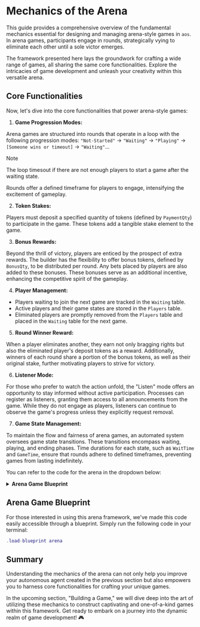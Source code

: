 # Mechanics of the Arena

This guide provides a comprehensive overview of the fundamental mechanics essential for designing and managing arena-style games in `aos`. In arena games, participants engage in rounds, strategically vying to eliminate each other until a sole victor emerges.

The framework presented here lays the groundwork for crafting a wide range of games, all sharing the same core functionalities. Explore the intricacies of game development and unleash your creativity within this versatile arena.

## Core Functionalities

Now, let's dive into the core functionalities that power arena-style games:

1. **Game Progression Modes:**

Arena games are structured into rounds that operate in a loop with the following progression modes: `"Not-Started"` → `"Waiting"` → `"Playing"` → `[Someone wins or timeout]` → `"Waiting"`...

> [!Note]
> The loop timesout if there are not enough players to start a game after the waiting state.

Rounds offer a defined timeframe for players to engage, intensifying the excitement of gameplay.

2. **Token Stakes:**

Players must deposit a specified quantity of tokens (defined by `PaymentQty`) to participate in the game. These tokens add a tangible stake element to the game.

3. **Bonus Rewards:**

Beyond the thrill of victory, players are enticed by the prospect of extra rewards. The builder has the flexibility to offer bonus tokens, defined by `BonusQty`, to be distributed per round. Any bets placed by players are also added to these bonuses. These bonuses serve as an additional incentive, enhancing the competitive spirit of the gameplay.

4. **Player Management:**

- Players waiting to join the next game are tracked in the `Waiting` table.
- Active players and their game states are stored in the `Players` table.
- Eliminated players are promptly removed from the `Players` table and placed in the `Waiting` table for the next game.

5. **Round Winner Reward:**

When a player eliminates another, they earn not only bragging rights but also the eliminated player's deposit tokens as a reward. Additionally, winners of each round share a portion of the bonus tokens, as well as their original stake, further motivating players to strive for victory.

6. **Listener Mode:**

For those who prefer to watch the action unfold, the "Listen" mode offers an opportunity to stay informed without active participation. Processes can register as listeners, granting them access to all announcements from the game. While they do not engage as players, listeners can continue to observe the game's progress unless they explicitly request removal.

7. **Game State Management:**

To maintain the flow and fairness of arena games, an automated system oversees game state transitions. These transitions encompass waiting, playing, and ending phases. Time durations for each state, such as `WaitTime` and `GameTime`, ensure that rounds adhere to defined timeframes, preventing games from lasting indefinitely.

You can refer to the code for the arena in the dropdown below:

<details>
  <summary><strong>Arena Game Blueprint</strong></summary>

```lua
-- ARENA GAME BLUEPRINT.

-- This blueprint provides the framework to operate an 'arena' style game
-- inside an ao process. Games are played in rounds, where players aim to
-- eliminate one another until only one remains, or until the game time
-- has elapsed. The game process will play rounds indefinitely as players join
-- and leave.

-- When a player eliminates another, they receive the eliminated player's deposit token
-- as a reward. Additionally, the builder can provide a bonus of these tokens
-- to be distributed per round as an additional incentive. If the intended
-- player type in the game is a bot, providing an additional 'bonus'
-- creates an opportunity for coders to 'mine' the process's
-- tokens by competing to produce the best agent.

-- The builder can also provide other handlers that allow players to perform
-- actions in the game, calling 'eliminatePlayer()' at the appropriate moment
-- in their game logic to control the framework.

-- Processes can also register in a 'Listen' mode, where they will receive
-- all announcements from the game, but are not considered for entry into the
-- rounds themselves. They are also not unregistered unless they explicitly ask
-- to be.

-- GLOBAL VARIABLES.

-- Game progression modes in a loop:
-- [Not-Started] -> Waiting -> Playing -> [Someone wins or timeout] -> Waiting...
-- The loop is broken if there are not enough players to start a game after the waiting state.
GameMode = GameMode or "Not-Started"
StateChangeTime = StateChangeTime or undefined

-- State durations (in milliseconds)
WaitTime = WaitTime or 2 * 60 * 1000 -- 2 minutes
GameTime = GameTime or 20 * 60 * 1000 -- 20 minutes
Now = Now or undefined -- Current time, updated on every message.

-- Token information for player stakes.
UNIT = 1000
PaymentToken = PaymentToken or "ADDR"  -- Token address
PaymentQty = PaymentQty or tostring(math.floor(UNIT))    -- Quantity of tokens for registration
BonusQty = BonusQty or tostring(math.floor(UNIT))        -- Bonus token quantity for winners

-- Players waiting to join the next game and their payment status.
Waiting = Waiting or {}
-- Active players and their game states.
Players = Players or {}
-- Number of winners in the current game.
Winners = 0
-- Processes subscribed to game announcements.
Listeners = Listeners or {}
-- Minimum number of players required to start a game.
MinimumPlayers = MinimumPlayers or 2

-- Default player state initialization.
PlayerInitState = PlayerInitState or {}

-- Sends a state change announcement to all registered listeners.
-- @param event: The event type or name.
-- @param description: Description of the event.
function announce(event, description)
    for ix, address in pairs(Listeners) do
        ao.send({
            Target = address,
            Action = "Announcement",
            Event = event,
            Data = description
        })
    end
    return print(Colors.gray .. "Announcement: " .. Colors.red .. event .. " " .. Colors.blue .. description .. Colors.reset)
end

-- Sends a reward to a player.
-- @param recipient: The player receiving the reward.
-- @param qty: The quantity of the reward.
-- @param reason: The reason for the reward.
function sendReward(recipient, qty, reason)
    if type(qty) ~= number then
      qty = tonumber(qty)
    end
    ao.send({
        Target = PaymentToken,
        Action = "Transfer",
        Quantity = tostring(qty),
        Recipient = recipient,
        Reason = reason
    })
    return print(Colors.gray .. "Sent Reward: " ..
      Colors.blue .. tostring(qty) ..
      Colors.gray .. ' tokens to ' ..
      Colors.green .. recipient .. " " ..
      Colors.blue .. reason .. Colors.reset
    )
end

-- Starts the waiting period for players to become ready to play.
function startWaitingPeriod()
    GameMode = "Waiting"
    StateChangeTime = Now + WaitTime
    announce("Started-Waiting-Period", "The game is about to begin! Send your token to take part.")
    print('Starting Waiting Period')
end

-- Starts the game if there are enough players.
function startGamePeriod()
    local paidPlayers = 0
    for player, hasPaid in pairs(Waiting) do
        if hasPaid then
            paidPlayers = paidPlayers + 1
        end
    end

    if paidPlayers < MinimumPlayers then
        announce("Not-Enough-Players", "Not enough players registered! Restarting...")
        for player, hasPaid in pairs(Waiting) do
            if hasPaid then
                Waiting[player] = false
                sendReward(player, PaymentQty, "Refund")
            end
        end
        startWaitingPeriod()
        return
    end

    LastTick = undefined
    GameMode = "Playing"
    StateChangeTime = Now + GameTime
    for player, hasPaid in pairs(Waiting) do
        if hasPaid then
            Players[player] = playerInitState()
        else
            ao.send({
                Target = player,
                Action = "Ejected",
                Reason = "Did-Not-Pay"
            })
            removeListener(player) -- Removing player from listener if they didn't pay
        end
    end
    announce("Started-Game", "The game has started. Good luck!")
    print("Game Started....")
end

-- Handles the elimination of a player from the game.
-- @param eliminated: The player to be eliminated.
-- @param eliminator: The player causing the elimination.
function eliminatePlayer(eliminated, eliminator)
    sendReward(eliminator, PaymentQty, "Eliminated-Player")
    Waiting[eliminated] = false
    Players[eliminated] = nil

    ao.send({
        Target = eliminated,
        Action = "Eliminated",
        Eliminator = eliminator
    })

    announce("Player-Eliminated", eliminated .. " was eliminated by " .. eliminator .. "!")

    local playerCount = 0
    for player, _ in pairs(Players) do
        playerCount = playerCount + 1
    end
    print("Eliminating player: " .. eliminated .. " by: " .. eliminator) -- Useful for tracking eliminations

    if playerCount < MinimumPlayers then
        endGame()
    end

end

-- Ends the current game and starts a new one.
function endGame()
    print("Game Over")

    Winners = 0
    Winnings = tonumber(BonusQty) / Winners -- Calculating winnings per player

    for player, _ in pairs(Players) do
        Winners = Winners + 1
    end

    Winnings = tonumber(BonusQty) / Winners

    for player, _ in pairs(Players) do
        -- addLog("EndGame", "Sending reward of:".. Winnings + PaymentQty .. "to player: " .. player) -- Useful for tracking rewards
        sendReward(player, Winnings + tonumber(PaymentQty), "Win")
        Waiting[player] = false
    end

    Players = {}
    announce("Game-Ended", "Congratulations! The game has ended. Remaining players at conclusion: " .. Winners .. ".")
    startWaitingPeriod()
end

-- Removes a listener from the listeners' list.
-- @param listener: The listener to be removed.
function removeListener(listener)
    local idx = 0
    for i, v in ipairs(Listeners) do
        if v == listener then
            idx = i
            break
        end
    end
    if idx > 0 then
        table.remove(Listeners, idx)
    end
end

-- HANDLERS: Game state management

-- Handler for cron messages, manages game state transitions.
Handlers.add(
    "Game-State-Timers",
    function(Msg)
        return "continue"
    end,
    function(Msg)
        Now = Msg.Timestamp
        if GameMode == "Not-Started" then
            startWaitingPeriod()
        elseif GameMode == "Waiting" then
            if Now > StateChangeTime then
                startGamePeriod()
            end
        elseif GameMode == "Playing" then
            if onTick and type(onTick) == "function" then
              onTick()
            end
            if Now > StateChangeTime then
                endGame()
            end
        end
    end
)

-- Handler for player deposits to participate in the next game.
Handlers.add(
    "Transfer",
    function(Msg)
        return
            Msg.Action == "Credit-Notice" and
            Msg.From == PaymentToken and
            tonumber(Msg.Quantity) >= tonumber(PaymentQty) and "continue"
    end,
    function(Msg)
        Waiting[Msg.Sender] = true
        ao.send({
            Target = Msg.Sender,
            Action = "Payment-Received"
        })
        announce("Player-Ready", Msg.Sender .. " is ready to play!")
    end
)

-- Registers new players for the next game and subscribes them for event info.
Handlers.add(
    "Register",
   { Action = "Register" },
    function(Msg)
        if Msg.Mode ~= "Listen" and Waiting[Msg.From] == undefined then
            Waiting[Msg.From] = false
        end
        removeListener(Msg.From)
        table.insert(Listeners, Msg.From)
        ao.send({
            Target = Msg.From,
            Action = "Registered"
        })
        announce("New Player Registered", Msg.From .. " has joined in waiting.")
    end
)

-- Unregisters players and stops sending them event info.
Handlers.add(
    "Unregister",
   { Action = "Unregister" },
    function(Msg)
        removeListener(Msg.From)
        ao.send({
            Target = Msg.From,
            Action = "Unregistered"
        })
    end
)

-- Adds bet amount to BonusQty
Handlers.add(
    "AddBet",
    { Reason = "AddBet" },
    function(Msg)
        BonusQty = tonumber(BonusQty) + tonumber(Msg.Tags.Quantity)
        announce("Bet-Added", Msg.From .. "has placed a bet. " .. "BonusQty amount increased by " .. Msg.Tags.Quantity .. "!")
    end
)

-- Retrieves the current game state.
Handlers.add(
    "GetGameState",
   { Action = "GetGameState" },
    function (Msg)
        local json = require("json")
        local TimeRemaining = StateChangeTime - Now
        local GameState = json.encode({
            GameMode = GameMode,
            TimeRemaining = TimeRemaining,
            Players = Players,
            })
        ao.send({
            Target = Msg.From,
            Action = "GameState",
            Data = GameState})
    end
)

-- Alerts users regarding the time remaining in each game state.
Handlers.add(
    "AnnounceTick",
   { Action = "Tick" },
    function (Msg)
        local TimeRemaining = StateChangeTime - Now
        if GameMode == "Waiting" then
            announce("Tick", "The game will start in " .. (TimeRemaining/1000) .. " seconds.")
        elseif GameMode == "Playing" then
            announce("Tick", "The game will end in " .. (TimeRemaining/1000) .. " seconds.")
        end
    end
)

-- Sends tokens to players with no balance upon request
Handlers.add(
    "RequestTokens",
   { Action = "RequestTokens" },
    function (Msg)
        print("Transferring Tokens: " .. tostring(math.floor(10000 * UNIT)))
        ao.send({
            Target = ao.id,
            Action = "Transfer",
            Quantity = tostring(math.floor(10000 * UNIT)),
            Recipient = Msg.From,
        })
    end
)
```

</details>

## Arena Game Blueprint

For those interested in using this arena framework, we've made this code easily accessible through a blueprint. Simply run the following code in your terminal:

```lua
.load-blueprint arena
```

## Summary

Understanding the mechanics of the arena can not only help you improve your autonomous agent created in the previous section but also empowers you to harness core functionalities for crafting your unique games.

In the upcoming section, "Building a Game," we will dive deep into the art of utilizing these mechanics to construct captivating and one-of-a-kind games within this framework. Get ready to embark on a journey into the dynamic realm of game development! 🎮
